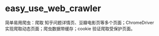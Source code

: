 # easy_use_web_crawler
简单易用爬虫：爬取 知乎问题详情页、豆瓣电影页等多个页面；ChromeDriver 实现爬取动态页面；爬虫数据带缓存；cookie 验证爬取受保护页面。

